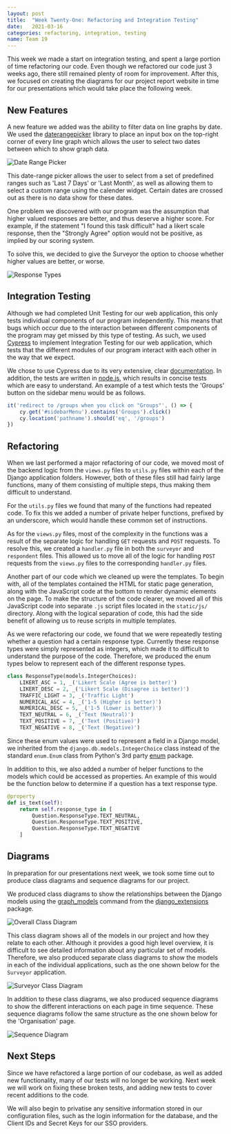 ```yaml
---
layout: post
title:  "Week Twenty-One: Refactoring and Integration Testing"
date:   2021-03-16
categories: refactoring, integration, testing
name: Team 19
---
```


This week we made a start on integration testing, and spent a large portion of time refactoring our code. Even though we refactored our code just 3 weeks ago, there still remained plenty of room for improvement. After this, we focused on creating the diagrams for our project report website in time for our presentations which would take place the following week.

## New Features

A new feature we added was the ability to filter data on line graphs by date. We used the [daterangepicker](http://www.daterangepicker.com/) library to place an input box on the top-right corner of every line graph which allows the user to select two dates between which to show graph data.

![Date Range Picker](/COMP0016_2020_21_Team19/assets/daterangepicker.png)

This date-range picker allows the user to select from a set of predefined ranges such as 'Last 7 Days' or 'Last Month', as well as allowing them to select a custom range using the calender widget. Certain dates are crossed out as there is no data show for these dates.

One problem we discovered with our program was the assumption that higher valued responses are better, and thus deserve a higher score. For example, if the statement "I found this task difficult" had a likert scale response, then the "Strongly Agree" option would not be positive, as implied by our scoring system.

To solve this, we decided to give the Surveyor the option to choose whether higher values are better, or worse.

![Response Types](/COMP0016_2020_21_Team19/assets/response_types.png)

## Integration Testing

Although we had completed Unit Testing for our web application, this only tests individual components of our program independently. This means that bugs which occur due to the interaction between different components of the program may get missed by this type of testing. As such, we used [Cypress](https://www.cypress.io/) to implement Integration Testing for our web application, which tests that the different modules of our program interact with each other in the way that we expect.

We chose to use Cypress due to its very extensive, clear [documentation](https://docs.cypress.io/guides/overview/why-cypress). In addition, the tests are written in [node.js](https://nodejs.org/en/), which results in concise tests which are easy to understand. An example of a test which tests the 'Groups' button on the sidebar menu would be as follows.

```javascript
it('redirect to /groups when you click on "Groups"', () => {
    cy.get('#sidebarMenu').contains('Groups').click()
    cy.location('pathname').should('eq', '/groups')
})
```

## Refactoring

When we last performed a major refactoring of our code, we moved most of the backend logic from the `views.py` files to `utils.py` files within each of the Django application folders. However, both of these files still had fairly large functions, many of them consisting of multiple steps, thus making them difficult to understand.

For the `utils.py` files we found that many of the functions had repeated code. To fix this we added a number of private helper functions, prefixed by an underscore, which would handle these common set of instructions.

As for the `views.py` files, most of the complexity in the functions was a result of the separate logic for handling `GET` requests and `POST` requests. To resolve this, we created a `handler.py` file in both the `surveyor` and `respondent` files. This allowed us to move all of the logic for handling `POST` requests from the `views.py` files to the corresponding `handler.py` files.

Another part of our code which we cleaned up were the templates. To begin with, all of the templates contained the HTML for static page generation, along with the JavaScript code at the bottom to render dynamic elements on the page. To make the structure of the code clearer, we moved all of this JavaScript code into separate `.js` script files located in the `static/js/` directory. Along with the logical separation of code, this had the side benefit of allowing us to reuse scripts in multiple templates.

As we were refactoring our code, we found that we were repeatedly testing whether a question had a certain response type. Currently these response types were simply represented as integers, which made it to difficult to understand the purpose of the code. Therefore, we produced the enum types below to represent each of the different response types.

```python
class ResponseType(models.IntegerChoices):
    LIKERT_ASC = 1, _('Likert Scale (Agree is better)')
    LIKERT_DESC = 2, _('Likert Scale (Disagree is better)')
    TRAFFIC_LIGHT = 3, _('Traffic Light')
    NUMERICAL_ASC = 4, _('1-5 (Higher is better)')
    NUMERICAL_DESC = 5, _('1-5 (Lower is better)')
    TEXT_NEUTRAL = 6, _('Text (Neutral)')
    TEXT_POSITIVE = 7, _('Text (Positive)')
    TEXT_NEGATIVE = 8, _('Text (Negative)')
```

Since these enum values were used to represent a field in a Django model, we inherited from the `django.db.models.IntegerChoice` class instead of the standard `enum.Enum` class from Python's 3rd party [enum](https://docs.python.org/3/library/enum.html) package.

In addition to this, we also added a number of helper functions to the models which could be accessed as properties. An example of this would be the function below to determine if a question has a text response type.

```python
@property
def is_text(self):
    return self.response_type in [
        Question.ResponseType.TEXT_NEUTRAL,
        Question.ResponseType.TEXT_POSITIVE,
        Question.ResponseType.TEXT_NEGATIVE
    ]
```

## Diagrams

In preparation for our presentations next week, we took some time out to produce class diagrams and sequence diagrams for our project.

We produced class diagrams to show the relationships between the Django models using the [graph_models](https://django-extensions.readthedocs.io/en/latest/graph_models.html) command from the [django_extensions](https://github.com/django-extensions/django-extensions) package.

![Overall Class Diagram](/COMP0016_2020_21_Team19/assets/overall_class_diagram.png)

This class diagram shows all of the models in our project and how they relate to each other. Although it provides a good high level overview, it is difficult to see detailed information about any particular set of models. Therefore, we also produced separate class diagrams to show the models in each of the individual applications, such as the one shown below for the `Surveyor` application. 

![Surveyor Class Diagram](/COMP0016_2020_21_Team19/assets/surveyor_class_diagram.png)

In addition to these class diagrams, we also produced sequence diagrams to show the different interactions on each page in time sequence. These sequence diagrams follow the same structure as the one shown below for the 'Organisation' page.

![Sequence Diagram](/COMP0016_2020_21_Team19/assets/sequence_diagram.png)

## Next Steps

Since we have refactored a large portion of our codebase, as well as added new functionality, many of our tests will no longer be working. Next week we will work on fixing these broken tests, and adding new tests to cover recent additions to the code.

We will also begin to privatise any sensitive information stored in our configuration files, such as the login information for the database, and the Client IDs and Secret Keys for our SSO providers.